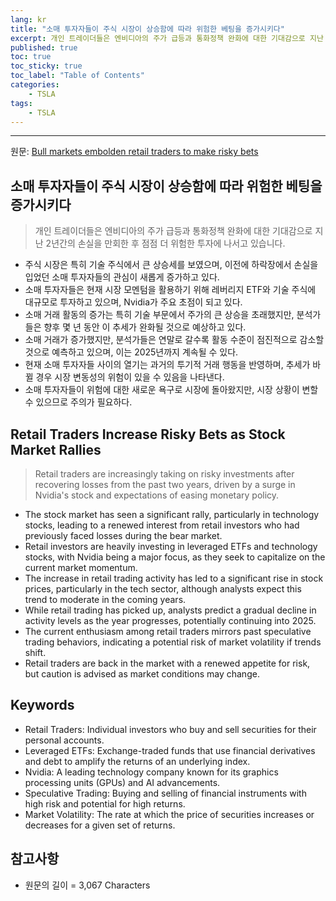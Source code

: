 ```yaml
---
lang: kr
title: "소매 투자자들이 주식 시장이 상승함에 따라 위험한 베팅을 증가시키다"
excerpt: 개인 트레이더들은 엔비디아의 주가 급등과 통화정책 완화에 대한 기대감으로 지난 2년간의 손실을 만회한 후 점점 더 위험한 투자에 나서고 있습니다.
published: true
toc: true
toc_sticky: true
toc_label: "Table of Contents"
categories:
    - TSLA
tags:
    - TSLA
---
```


---

  원문: [Bull markets embolden retail traders to make risky bets](https://www.investing.com/news/stock-market-news/bull-markets-embolden-retail-traders-to-make-risky-bets-3373198)

## 소매 투자자들이 주식 시장이 상승함에 따라 위험한 베팅을 증가시키다

> 개인 트레이더들은 엔비디아의 주가 급등과 통화정책 완화에 대한 기대감으로 지난 2년간의 손실을 만회한 후 점점 더 위험한 투자에 나서고 있습니다.


- 주식 시장은 특히 기술 주식에서 큰 상승세를 보였으며, 이전에 하락장에서 손실을 입었던 소매 투자자들의 관심이 새롭게 증가하고 있다.
- 소매 투자자들은 현재 시장 모멘텀을 활용하기 위해 레버리지 ETF와 기술 주식에 대규모로 투자하고 있으며, Nvidia가 주요 초점이 되고 있다.
- 소매 거래 활동의 증가는 특히 기술 부문에서 주가의 큰 상승을 초래했지만, 분석가들은 향후 몇 년 동안 이 추세가 완화될 것으로 예상하고 있다.
- 소매 거래가 증가했지만, 분석가들은 연말로 갈수록 활동 수준이 점진적으로 감소할 것으로 예측하고 있으며, 이는 2025년까지 계속될 수 있다.
- 현재 소매 투자자들 사이의 열기는 과거의 투기적 거래 행동을 반영하며, 추세가 바뀔 경우 시장 변동성의 위험이 있을 수 있음을 나타낸다.
- 소매 투자자들이 위험에 대한 새로운 욕구로 시장에 돌아왔지만, 시장 상황이 변할 수 있으므로 주의가 필요하다.

## Retail Traders Increase Risky Bets as Stock Market Rallies

> Retail traders are increasingly taking on risky investments after recovering losses from the past two years, driven by a surge in Nvidia's stock and expectations of easing monetary policy.


- The stock market has seen a significant rally, particularly in technology stocks, leading to a renewed interest from retail investors who had previously faced losses during the bear market.
- Retail investors are heavily investing in leveraged ETFs and technology stocks, with Nvidia being a major focus, as they seek to capitalize on the current market momentum.
- The increase in retail trading activity has led to a significant rise in stock prices, particularly in the tech sector, although analysts expect this trend to moderate in the coming years.
- While retail trading has picked up, analysts predict a gradual decline in activity levels as the year progresses, potentially continuing into 2025.
- The current enthusiasm among retail traders mirrors past speculative trading behaviors, indicating a potential risk of market volatility if trends shift.
- Retail traders are back in the market with a renewed appetite for risk, but caution is advised as market conditions may change.

## Keywords

- Retail Traders: Individual investors who buy and sell securities for their personal accounts.
- Leveraged ETFs: Exchange-traded funds that use financial derivatives and debt to amplify the returns of an underlying index.
- Nvidia: A leading technology company known for its graphics processing units (GPUs) and AI advancements.
- Speculative Trading: Buying and selling of financial instruments with high risk and potential for high returns.
- Market Volatility: The rate at which the price of securities increases or decreases for a given set of returns.

## 참고사항

- 원문의 길이 = 3,067 Characters

